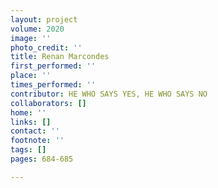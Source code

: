 ```yaml
---
layout: project
volume: 2020
image: ''
photo_credit: ''
title: Renan Marcondes
first_performed: ''
place: ''
times_performed: ''
contributor: HE WHO SAYS YES, HE WHO SAYS NO
collaborators: []
home: ''
links: []
contact: ''
footnote: ''
tags: []
pages: 684-685

---
```




